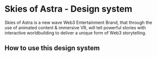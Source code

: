 # Skies of Astra - Design system

Skies of Astra is a new wave Web3 Entertainment Brand, that through the use of animated content & immersive VR, will tell powerful stories with interactive worldbuilding to deliver a unique form of Web3 storytelling.

## How to use this design system



